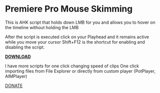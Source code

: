 # Premiere Pro Mouse Skimming
This is AHK script that holds down LMB for you and allows you to hover on the timeline without holding the LMB


After the script is executed click on your Playhead and it remains active while you move your cursor
Shift+F12 is the shortcut for enabling and disabling the script. 


**[DOWNLOAD](https://github.com/gowcoizer/Premiere-Pro-Mouse-Skimming/raw/main/Mouse%20Skimming%20Premiere%20Pro%20v1.0.exe)**

I have more scripts for one click changing speed of clips
One click importing files from File Explorer or directly from custom player (PotPlayer, AIMPlayer)


[DONATE](https://www.paypal.com/donate/?hosted_button_id=VKYHQ2FHJBVYY)
